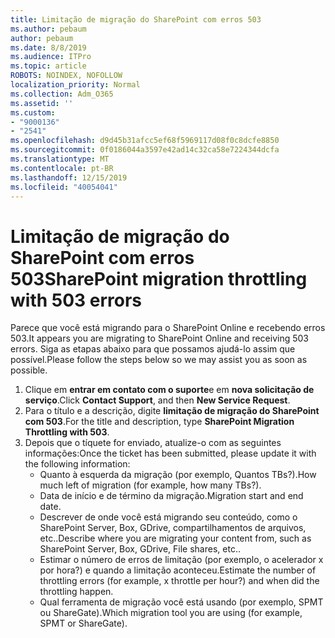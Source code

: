 ```yaml
---
title: Limitação de migração do SharePoint com erros 503
ms.author: pebaum
author: pebaum
ms.date: 8/8/2019
ms.audience: ITPro
ms.topic: article
ROBOTS: NOINDEX, NOFOLLOW
localization_priority: Normal
ms.collection: Adm_O365
ms.assetid: ''
ms.custom:
- "9000136"
- "2541"
ms.openlocfilehash: d9d45b31afcc5ef68f5969117d08f0c8dcfe8850
ms.sourcegitcommit: 0f0186044a3597e42ad14c32ca58e7224344dcfa
ms.translationtype: MT
ms.contentlocale: pt-BR
ms.lasthandoff: 12/15/2019
ms.locfileid: "40054041"
---
```

# <a name="sharepoint-migration-throttling-with-503-errors"></a><span data-ttu-id="78ba2-102">Limitação de migração do SharePoint com erros 503</span><span class="sxs-lookup"><span data-stu-id="78ba2-102">SharePoint migration throttling with 503 errors</span></span>

<span data-ttu-id="78ba2-103">Parece que você está migrando para o SharePoint Online e recebendo erros 503.</span><span class="sxs-lookup"><span data-stu-id="78ba2-103">It appears you are migrating to SharePoint Online and receiving 503 errors.</span></span> <span data-ttu-id="78ba2-104">Siga as etapas abaixo para que possamos ajudá-lo assim que possível.</span><span class="sxs-lookup"><span data-stu-id="78ba2-104">Please follow the steps below so we may assist you as soon as possible.</span></span> 

1. <span data-ttu-id="78ba2-105">Clique em **entrar em contato com o suporte**e em **nova solicitação de serviço**.</span><span class="sxs-lookup"><span data-stu-id="78ba2-105">Click **Contact Support**, and then **New Service Request**.</span></span>
2. <span data-ttu-id="78ba2-106">Para o título e a descrição, digite **limitação de migração do SharePoint com 503**.</span><span class="sxs-lookup"><span data-stu-id="78ba2-106">For the title and description, type **SharePoint Migration Throttling with 503**.</span></span>
3. <span data-ttu-id="78ba2-107">Depois que o tíquete for enviado, atualize-o com as seguintes informações:</span><span class="sxs-lookup"><span data-stu-id="78ba2-107">Once the ticket has been submitted, please update it with the following information:</span></span>
    - <span data-ttu-id="78ba2-108">Quanto à esquerda da migração (por exemplo, Quantos TBs?).</span><span class="sxs-lookup"><span data-stu-id="78ba2-108">How much left of migration (for example, how many TBs?).</span></span>
    - <span data-ttu-id="78ba2-109">Data de início e de término da migração.</span><span class="sxs-lookup"><span data-stu-id="78ba2-109">Migration start and end date.</span></span>
    - <span data-ttu-id="78ba2-110">Descrever de onde você está migrando seu conteúdo, como o SharePoint Server, Box, GDrive, compartilhamentos de arquivos, etc..</span><span class="sxs-lookup"><span data-stu-id="78ba2-110">Describe where you are migrating your content from, such as SharePoint Server, Box, GDrive, File shares, etc..</span></span>
    - <span data-ttu-id="78ba2-111">Estimar o número de erros de limitação (por exemplo, o acelerador x por hora?) e quando a limitação aconteceu.</span><span class="sxs-lookup"><span data-stu-id="78ba2-111">Estimate the number of throttling errors (for example, x throttle per hour?) and when did the throttling happen.</span></span>
    - <span data-ttu-id="78ba2-112">Qual ferramenta de migração você está usando (por exemplo, SPMT ou ShareGate).</span><span class="sxs-lookup"><span data-stu-id="78ba2-112">Which migration tool you are using (for example, SPMT or ShareGate).</span></span>


